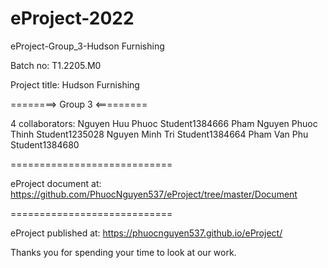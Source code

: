 # eProject-2022
eProject-Group_3-Hudson Furnishing 

Batch no: T1.2205.M0

Project title: Hudson Furnishing 

========> Group 3 <=========

4 collaborators:
     Nguyen Huu Phuoc              Student1384666
     Pham Nguyen Phuoc Thinh       Student1235028
     Nguyen Minh Tri               Student1384664
     Pham Van Phu                  Student1384680

============================

eProject document at: https://github.com/PhuocNguyen537/eProject/tree/master/Document

============================

eProject published at: https://phuocnguyen537.github.io/eProject/


Thanks you for spending your time to look at our work.

